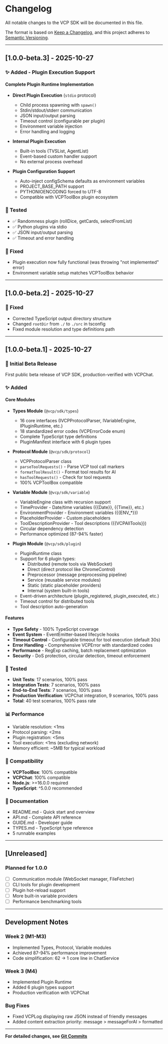 # Changelog

All notable changes to the VCP SDK will be documented in this file.

The format is based on [Keep a Changelog](https://keepachangelog.com/en/1.0.0/),
and this project adheres to [Semantic Versioning](https://semver.org/spec/v2.0.0.html).

---

## [1.0.0-beta.3] - 2025-10-27

### ✨ Added - Plugin Execution Support

#### Complete Plugin Runtime Implementation
- **Direct Plugin Execution** (`stdio` protocol)
  - Child process spawning with `spawn()`
  - Stdin/stdout/stderr communication
  - JSON input/output parsing
  - Timeout control (configurable per plugin)
  - Environment variable injection
  - Error handling and logging

- **Internal Plugin Execution**
  - Built-in tools (TVSList, AgentList)
  - Event-based custom handler support
  - No external process overhead

- **Plugin Configuration Support**
  - Auto-inject configSchema defaults as environment variables
  - PROJECT_BASE_PATH support
  - PYTHONIOENCODING forced to UTF-8
  - Compatible with VCPToolBox plugin ecosystem

### 🧪 Tested
- ✅ Randomness plugin (rollDice, getCards, selectFromList)
- ✅ Python plugins via stdio
- ✅ JSON input/output parsing
- ✅ Timeout and error handling

### 🔧 Fixed
- Plugin execution now fully functional (was throwing "not implemented" error)
- Environment variable setup matches VCPToolBox behavior

---

## [1.0.0-beta.2] - 2025-10-27

### 🔧 Fixed
- Corrected TypeScript output directory structure
- Changed `rootDir` from `./` to `./src` in tsconfig
- Fixed module resolution and type definitions path

---

## [1.0.0-beta.1] - 2025-10-27

### 🎉 Initial Beta Release

First public beta release of VCP SDK, production-verified with VCPChat.

### ✨ Added

#### Core Modules

- **Types Module** (`@vcp/sdk/types`)
  - 16 core interfaces (IVCPProtocolParser, IVariableEngine, IPluginRuntime, etc.)
  - 18 standardized error codes (VCPErrorCode enum)
  - Complete TypeScript type definitions
  - PluginManifest interface with 6 plugin types

- **Protocol Module** (`@vcp/sdk/protocol`)
  - VCPProtocolParser class
  - `parseToolRequests()` - Parse VCP tool call markers
  - `formatToolResult()` - Format tool results for AI
  - `hasToolRequests()` - Check for tool requests
  - 100% VCPToolBox compatible

- **Variable Module** (`@vcp/sdk/variable`)
  - VariableEngine class with recursion support
  - TimeProvider - Date/time variables ({{Date}}, {{Time}}, etc.)
  - EnvironmentProvider - Environment variables ({{ENV_*}})
  - PlaceholderProvider - Custom placeholders
  - ToolDescriptionProvider - Tool descriptions ({{VCPAllTools}})
  - Circular dependency detection
  - Performance optimized (87-94% faster)

- **Plugin Module** (`@vcp/sdk/plugin`)
  - PluginRuntime class
  - Support for 6 plugin types:
    - Distributed (remote tools via WebSocket)
    - Direct (direct protocol like ChromeControl)
    - Preprocessor (message preprocessing pipeline)
    - Service (reusable service modules)
    - Static (static placeholder providers)
    - Internal (system built-in tools)
  - Event-driven architecture (plugin_registered, plugin_executed, etc.)
  - Timeout control for distributed tools
  - Tool description auto-generation

#### Features

- **Type Safety** - 100% TypeScript coverage
- **Event System** - EventEmitter-based lifecycle hooks
- **Timeout Control** - Configurable timeout for tool execution (default 30s)
- **Error Handling** - Comprehensive VCPError with standardized codes
- **Performance** - RegExp caching, batch replacement optimization
- **Security** - DoS protection, circular detection, timeout enforcement

### 🧪 Tested

- **Unit Tests**: 17 scenarios, 100% pass
- **Integration Tests**: 7 scenarios, 100% pass
- **End-to-End Tests**: 7 scenarios, 100% pass
- **Production Verification**: VCPChat integration, 9 scenarios, 100% pass
- **Total**: 40 test scenarios, 100% pass rate

### 📊 Performance

- Variable resolution: <1ms
- Protocol parsing: <2ms
- Plugin registration: <5ms
- Tool execution: <1ms (excluding network)
- Memory efficient: ~5MB for typical workload

### 🔗 Compatibility

- **VCPToolBox**: 100% compatible
- **VCPChat**: 100% compatible
- **Node.js**: >=16.0.0 required
- **TypeScript**: ^5.0.0 recommended

### 📝 Documentation

- README.md - Quick start and overview
- API.md - Complete API reference
- GUIDE.md - Developer guide
- TYPES.md - TypeScript type reference
- 5 runnable examples

---

## [Unreleased]

### Planned for 1.0.0

- [ ] Communication module (WebSocket manager, FileFetcher)
- [ ] CLI tools for plugin development
- [ ] Plugin hot-reload support
- [ ] More built-in variable providers
- [ ] Performance benchmarking tools

---

## Development Notes

### Week 2 (M1-M3)
- Implemented Types, Protocol, Variable modules
- Achieved 87-94% performance improvement
- Code simplification: 62 → 1 core line in ChatService

### Week 3 (M4)
- Implemented Plugin Runtime
- Added 6 plugin types support
- Production verification with VCPChat

### Bug Fixes
- Fixed VCPLog displaying raw JSON instead of friendly messages
- Added content extraction priority: message > messageForAI > formatted

---

**For detailed changes, see [Git Commits](https://github.com/vcp-project/vcp-sdk/commits)**

